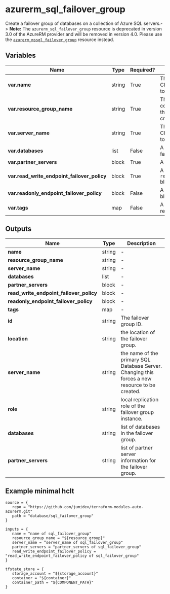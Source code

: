 # azurerm_sql_failover_group

Create a failover group of databases on a collection of Azure SQL servers.-> **Note:** The `azurerm_sql_failover_group` resource is deprecated in version 3.0 of the AzureRM provider and will be removed in version 4.0. Please use the [`azurerm_mssql_failover_group`](https://registry.terraform.io/providers/hashicorp/azurerm/latest/docs/resources/mssql_failover_group) resource instead.

## Variables

| Name | Type | Required? |  Description |
| ---- | ---- | --------- |  ----------- |
| **var.name** | string | True | The name of the failover group. Changing this forces a new resource to be created. | 
| **var.resource_group_name** | string | True | The name of the resource group containing the SQL server Changing this forces a new resource to be created. | 
| **var.server_name** | string | True | The name of the primary SQL server. Changing this forces a new resource to be created. | 
| **var.databases** | list | False | A list of database ids to add to the failover group | 
| **var.partner_servers** | block | True | A list of `partner_servers` blocks. | 
| **var.read_write_endpoint_failover_policy** | block | True | A `read_write_endpoint_failover_policy` block. | 
| **var.readonly_endpoint_failover_policy** | block | False | A `readonly_endpoint_failover_policy` block. | 
| **var.tags** | map | False | A mapping of tags to assign to the resource. | 



## Outputs

| Name | Type | Description |
| ---- | ---- | --------- | 
| **name** | string  | - | 
| **resource_group_name** | string  | - | 
| **server_name** | string  | - | 
| **databases** | list  | - | 
| **partner_servers** | block  | - | 
| **read_write_endpoint_failover_policy** | block  | - | 
| **readonly_endpoint_failover_policy** | block  | - | 
| **tags** | map  | - | 
| **id** | string  | The failover group ID. | 
| **location** | string  | the location of the failover group. | 
| **server_name** | string  | the name of the primary SQL Database Server. Changing this forces a new resource to be created. | 
| **role** | string  | local replication role of the failover group instance. | 
| **databases** | string  | list of databases in the failover group. | 
| **partner_servers** | string  | list of partner server information for the failover group. | 

## Example minimal hclt

```hcl
source = {
   repo = "https://github.com/jumidev/terraform-modules-auto-azurerm.git" 
   path = "database/sql_failover_group" 
}

inputs = {
   name = "name of sql_failover_group" 
   resource_group_name = "${resource_group}" 
   server_name = "server_name of sql_failover_group" 
   partner_servers = "partner_servers of sql_failover_group" 
   read_write_endpoint_failover_policy = "read_write_endpoint_failover_policy of sql_failover_group" 
}

tfstate_store = {
   storage_account = "${storage_account}" 
   container = "${container}" 
   container_path = "${COMPONENT_PATH}" 
}


```